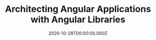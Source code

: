 ---
title: Architecting Angular Applications with Angular Libraries
link: https://javascript-conference.com/angular/architecting-angular-applications-and-angular-libraries/
date: 2020-10-28T00:00:00.000Z
image: speaking.jpg
event: International Javascript Conference 2020
tags: [Angular,Libraries,architecture]
category: talks
---